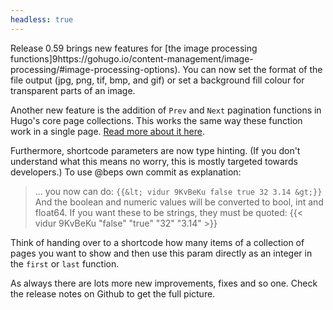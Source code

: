 ```yaml
---
headless: true
---
```


Release 0.59 brings new features for [the image processing functions]9https://gohugo.io/content-management/image-processing/#image-processing-options). You can now set the format of the file output (jpg, png, tif, bmp, and gif) or set a background fill colour for transparent parts of an image.

Another new feature is the addition of `Prev` and `Next` pagination functions in Hugo's core page collections. This works the same way these function work in a single page. [Read more about it here](https://gohugo.io/variables/pages/).

Furthermore, shortcode parameters are now type hinting. (If you don't understand what this means no worry, this is mostly targeted towards developers.) To use @beps own commit as explanation:

> ... you now can do: `{{&lt; vidur 9KvBeKu false true 32 3.14 &gt;}}`
> And the boolean and numeric values will be converted to bool, int and float64.
> If you want these to be strings, they must be quoted: {{&lt; vidur 9KvBeKu "false" "true" "32" "3.14" &gt;}}

Think of handing over to a shortcode how many items of a collection of pages you want to show and then use this param directly as an integer in the `first` or `last` function.

As always there are lots more new improvements, fixes and so one. Check the release notes on Github to get the full picture.

